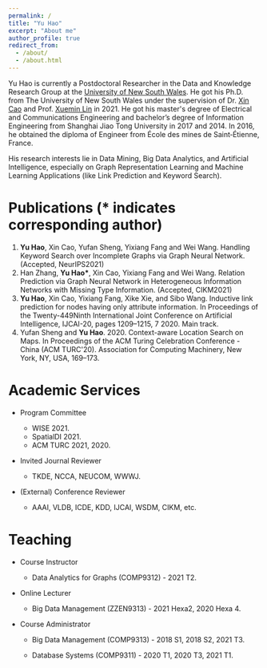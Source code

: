 ```yaml
---
permalink: /
title: "Yu Hao"
excerpt: "About me"
author_profile: true
redirect_from: 
  - /about/
  - /about.html
---
```


Yu Hao is currently a Postdoctoral Researcher in the Data and Knowledge Research Group at the [University of New South Wales](https://www.unsw.edu.au/). He got his Ph.D. from The University of New South Wales under the supervision of Dr. [Xin Cao](https://xincao-unsw.github.io/) and Prof. [Xuemin Lin]({https://www.cse.unsw.edu.au/~lxue/) in 2021. He got his master's degree of Electrical and Communications Engineering and bachelor’s degree of Information Engineering from Shanghai Jiao Tong University in 2017 and 2014. In 2016, he obtained the diploma of Engineer from École des mines de Saint‐Étienne, France.

His research interests lie in Data Mining, Big Data Analytics, and Artificial Intelligence, especially on Graph Representation Learning and Machine Learning Applications (like Link Prediction and Keyword Search).

Publications (* indicates corresponding author)
======
1. **Yu Hao**, Xin Cao, Yufan Sheng, Yixiang Fang and Wei Wang. Handling Keyword Search over Incomplete Graphs via Graph Neural Network. (Accepted, NeurIPS2021)
2. Han Zhang, **Yu Hao\***, Xin Cao, Yixiang Fang and  Wei Wang.
    Relation Prediction via Graph Neural Network in Heterogeneous Information Networks with Missing Type Information. (Accepted, CIKM2021)
3. **Yu Hao**, Xin Cao, Yixiang Fang, Xike Xie, and Sibo Wang. Inductive link prediction for nodes having only attribute information.  In Proceedings of the Twenty-449Ninth International Joint Conference on Artificial Intelligence, IJCAI-20, pages 1209–1215, 7 2020. Main track.
4. Yufan Sheng and **Yu Hao**. 2020. Context-aware Location Search on Maps. In Proceedings of the ACM Turing Celebration Conference - China (ACM TURC'20). Association for Computing Machinery, New York, NY, USA, 169–173. 

Academic Services
======

- Program Committee
  - WISE 2021.
  - SpatialDI 2021.
  - ACM TURC 2021, 2020.

- Invited Journal Reviewer
  - TKDE, NCCA, NEUCOM, WWWJ.

- (External) Conference Reviewer
  - AAAI, VLDB, ICDE, KDD, IJCAI, WSDM, CIKM, etc.


Teaching
======
- Course Instructor
  - Data Analytics for Graphs  (COMP9312) -  2021 T2.

- Online Lecturer
  - Big Data Management (ZZEN9313) - 2021 Hexa2, 2020 Hexa 4.

- Course Administrator
  - Big Data Management  (COMP9313) -  2018 S1, 2018 S2, 2021 T3.

  - Database Systems (COMP9311) -  2020 T1, 2020 T3, 2021 T1.


